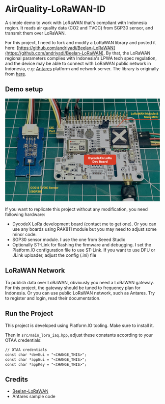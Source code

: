 # AirQuality-LoRaWAN-ID
A simple demo to work with LoRaWAN that's compliant with Indonesia region. It reads air quality data (CO2 and TVOC) from SGP30 sensor, and transmit them over LoRaWAN.

For this project, I need to fork and modify a LoRaWAN library and posted it here: [https://github.com/andriyadi/Beelan-LoRaWAN](https://github.com/andriyadi/Beelan-LoRaWAN). By that, the LoRaWAN regional parameters complies with Indonesia's LPWA tech spec regulation, and the device may be able to connect with LoRaWAN public network in Indonesia, e.g: [Antares](https://antares.id) platform and network server. The library is originally from [here](https://github.com/BeelanMX/Beelan-LoRaWAN). 

## Demo setup
![Demo setup](https://github.com/andriyadi/AirQuality-LoRaWAN-ID/raw/main/assets/demo.jpeg)

If you want to replicate this project without any modification, you need following hardware:
* DycodeX LoRa development board (contact me to get one). Or you can use any boards using RAK811 module but you may need to adjust some minor code.
* SGP30 sensor module. I use the one from Seeed Studio
* Optionally ST-Link for flashing the firmware and debugging. I set the Platform.IO configuration file to use ST-Link. If you want to use DFU or JLink uploader, adjust the config (.ini) file

## LoRaWAN Network
To publish data over LoRaWAN, obviously you need a LoRaWAN gateway. For this project, the gateway should be tuned to frequency plan for Indonesia.
Or you can use public LoRaWAN network, such as Antares. Try to register and login, read their documentation.

## Run the Project
This project is developed using Platform.IO tooling. Make sure to install it.

Then in `src/main_lora_iaq.hpp`, adjust these constants according to your OTAA credentials:
```
// OTAA credentials
const char *devEui = "<CHANGE_THIS>";
const char *appEui = "<CHANGE_THIS>";
const char *appKey = "<CHANGE_THIS>";
```

## Credits
* [Beelan-LoRaWAN](https://github.com/BeelanMX/Beelan-LoRaWAN)
* Antares sample code
